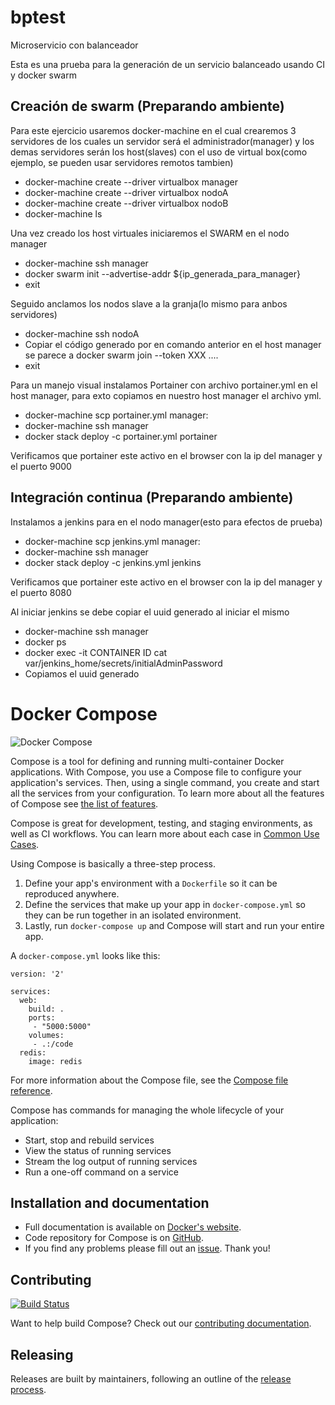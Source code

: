 # bptest
Microservicio con balanceador

Esta es una prueba para la generación de un servicio balanceado usando CI y docker swarm 

Creación de swarm (Preparando ambiente)
--------------------

Para este ejercicio usaremos docker-machine en el cual crearemos 3 servidores de los cuales un servidor será el administrador(manager) y los demas servidores serán los host(slaves) con el uso de virtual box(como ejemplo, se pueden usar servidores remotos tambien)

  * docker-machine create --driver virtualbox manager
  * docker-machine create --driver virtualbox nodoA
  * docker-machine create --driver virtualbox nodoB
  * docker-machine ls
  
Una vez creado los host virtuales iniciaremos el SWARM en el nodo manager
  * docker-machine ssh manager
  * docker swarm init --advertise-addr ${ip_generada_para_manager}
  * exit
  
Seguido anclamos los nodos slave a la granja(lo mismo para anbos servidores)
  * docker-machine ssh nodoA
  * Copiar el código generado por en comando anterior en el host manager se parece a docker swarm join --token XXX ....
  * exit

Para un manejo visual instalamos Portainer con archivo portainer.yml en el host manager, para exto copiamos en nuestro host manager el archivo yml.
  * docker-machine scp portainer.yml manager:
  * docker-machine ssh manager
  * docker stack deploy -c portainer.yml portainer
  
Verificamos que portainer este activo en el browser con la ip del manager y el puerto 9000

Integración continua (Preparando ambiente)
---------------------
  
Instalamos a jenkins para en el nodo manager(esto para efectos de prueba)
  * docker-machine scp jenkins.yml manager:
  * docker-machine ssh manager
  * docker stack deploy -c jenkins.yml jenkins

Verificamos que portainer este activo en el browser con la ip del manager y el puerto 8080

Al iniciar jenkins se debe copiar el uuid generado al iniciar el mismo
  * docker-machine ssh manager
  * docker ps
  * docker exec -it CONTAINER ID cat var/jenkins_home/secrets/initialAdminPassword
  * Copiamos el uuid generado


Docker Compose
==============
![Docker Compose](logo.png?raw=true "Docker Compose Logo")

Compose is a tool for defining and running multi-container Docker applications.
With Compose, you use a Compose file to configure your application's services.
Then, using a single command, you create and start all the services
from your configuration. To learn more about all the features of Compose
see [the list of features](https://github.com/docker/docker.github.io/blob/master/compose/overview.md#features).

Compose is great for development, testing, and staging environments, as well as
CI workflows. You can learn more about each case in
[Common Use Cases](https://github.com/docker/docker.github.io/blob/master/compose/overview.md#common-use-cases).

Using Compose is basically a three-step process.

1. Define your app's environment with a `Dockerfile` so it can be
reproduced anywhere.
2. Define the services that make up your app in `docker-compose.yml` so
they can be run together in an isolated environment.
3. Lastly, run `docker-compose up` and Compose will start and run your entire app.

A `docker-compose.yml` looks like this:

    version: '2'

    services:
      web:
        build: .
        ports:
         - "5000:5000"
        volumes:
         - .:/code
      redis:
        image: redis

For more information about the Compose file, see the
[Compose file reference](https://github.com/docker/docker.github.io/blob/master/compose/compose-file/compose-versioning.md).

Compose has commands for managing the whole lifecycle of your application:

 * Start, stop and rebuild services
 * View the status of running services
 * Stream the log output of running services
 * Run a one-off command on a service

Installation and documentation
------------------------------

- Full documentation is available on [Docker's website](https://docs.docker.com/compose/).
- Code repository for Compose is on [GitHub](https://github.com/docker/compose).
- If you find any problems please fill out an [issue](https://github.com/docker/compose/issues/new/choose). Thank you!

Contributing
------------

[![Build Status](https://jenkins.dockerproject.org/buildStatus/icon?job=docker/compose/master)](https://jenkins.dockerproject.org/job/docker/job/compose/job/master/)

Want to help build Compose? Check out our [contributing documentation](https://github.com/docker/compose/blob/master/CONTRIBUTING.md).

Releasing
---------

Releases are built by maintainers, following an outline of the [release process](https://github.com/docker/compose/blob/master/project/RELEASE-PROCESS.md).

